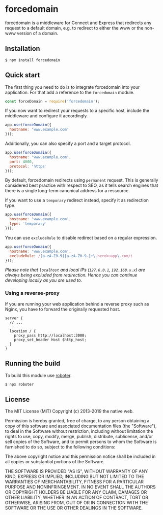# forcedomain

forcedomain is a middleware for Connect and Express that redirects any request to a default domain, e.g. to redirect to either the www or the non-www version of a domain.

## Installation

```shell
$ npm install forcedomain
```

## Quick start

The first thing you need to do is to integrate forcedomain into your application. For that add a reference to the `forcedomain` module.

```javascript
const forceDomain = require('forcedomain');
```

If you now want to redirect your requests to a specific host, include the middleware and configure it accordingly.

```javascript
app.use(forceDomain({
  hostname: 'www.example.com'
}));
```

Additionally, you can also specify a port and a target protocol.

```javascript
app.use(forceDomain({
  hostname: 'www.example.com',
  port: 4000,
  protocol: 'https'
}));
```

By default, forcedomain redirects using `permanent` request. This is generally considered best practice with respect to SEO, as it tells search engines that there is a single long-term canonical address for a ressource.

If you want to use a `temporary` redirect instead, specify it as redirection type.

```javascript
app.use(forceDomain({
  hostname: 'www.example.com',
  type: 'temporary'
}));
```

You can use `excludeRule` to disable redirect based on a regular expression.

```javascript
app.use(forceDomain({
  hostname: 'www.example.com',
  excludeRule: /[a-zA-Z0-9][a-zA-Z0-9-]+\.herokuapp\.com/i
}));
```

*Please note that `localhost` and local IPs (`127.0.0.1`, `192.168.x.x`) are always being excluded from redirection. Hence you can continue developing locally as you are used to.*

### Using a reverse-proxy

If you are running your web application behind a reverse proxy such as Nginx, you have to forward the originally requested host.

```
server {
  // ...

  location / {
    proxy_pass http://localhost:3000;
    proxy_set_header Host $http_host;
  }
}
```

## Running the build

To build this module use [roboter](https://www.npmjs.com/package/roboter).

```shell
$ npx roboter
```

## License

The MIT License (MIT)
Copyright (c) 2013-2019 the native web.

Permission is hereby granted, free of charge, to any person obtaining a copy of this software and associated documentation files (the "Software"), to deal in the Software without restriction, including without limitation the rights to use, copy, modify, merge, publish, distribute, sublicense, and/or sell copies of the Software, and to permit persons to whom the Software is furnished to do so, subject to the following conditions:

The above copyright notice and this permission notice shall be included in all copies or substantial portions of the Software.

THE SOFTWARE IS PROVIDED "AS IS", WITHOUT WARRANTY OF ANY KIND, EXPRESS OR IMPLIED, INCLUDING BUT NOT LIMITED TO THE WARRANTIES OF MERCHANTABILITY, FITNESS FOR A PARTICULAR PURPOSE AND NONINFRINGEMENT. IN NO EVENT SHALL THE AUTHORS OR COPYRIGHT HOLDERS BE LIABLE FOR ANY CLAIM, DAMAGES OR OTHER LIABILITY, WHETHER IN AN ACTION OF CONTRACT, TORT OR OTHERWISE, ARISING FROM, OUT OF OR IN CONNECTION WITH THE SOFTWARE OR THE USE OR OTHER DEALINGS IN THE SOFTWARE.
